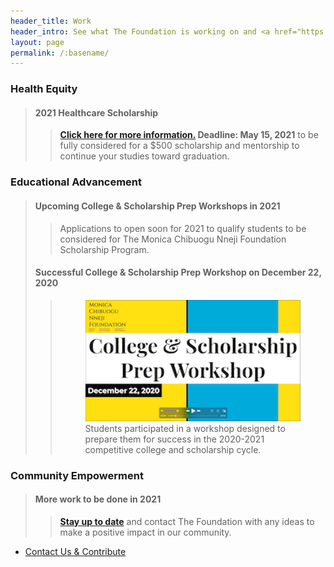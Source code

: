 ```yaml
---
header_title: Work
header_intro: See what The Foundation is working on and <a href="https://www.linkedin.com/company/monica-chibuogu-nneji-foundation">connect with us</a> on our activities and opportunties.
layout: page
permalink: /:basename/
---
```

### Health Equity
> #### 2021 Healthcare Scholarship 
>> **[Click here for more information.](mailto:honormonicanneji@gmail.com?subject=[202021%20Health%20Scholarship]) Deadline: May 15, 2021** to be fully considered for a $500 scholarship and mentorship to continue your studies toward graduation.

### Educational Advancement
> #### Upcoming College & Scholarship Prep Workshops in 2021
>> Applications to open soon for 2021 to qualify students to be considered for The Monica Chibuogu Nneji Foundation Scholarship Program.
> #### Successful College & Scholarship Prep Workshop on December 22, 2020
>><figure><img src="https://raw.githubusercontent.com/nnejifoundation/nnejifoundation.github.io/gh-pages/assets/images/College_Scholarship_Workshop_20201222.png" alt="Screenshot of Workshop"><figcaption>Students participated in a workshop designed to prepare them for success in the 2020-2021 competitive college and scholarship cycle.</figcaption></figure>

### Community Empowerment
> #### More work to be done in 2021
>> **[Stay up to date](https://www.linkedin.com/company/monica-chibuogu-nneji-foundation)** and contact The Foundation with any ideas to make a positive impact in our community.

<ul class="actions">
  <li><a href="{{ site.baseurl }}/donate/" class="button">Contact Us & Contribute</a></li>
</ul>

